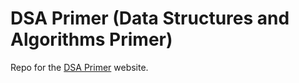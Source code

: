 # DSA Primer (Data Structures and Algorithms Primer)

Repo for the [DSA Primer](https://www.dsaprimer.com/) website.
